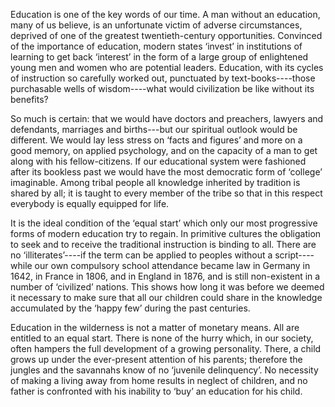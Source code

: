 Education is one of the key words of our time. A man without an education, many of us believe, is an unfortunate victim of adverse circumstances, deprived of one of the greatest twentieth-century opportunities. Convinced of the importance of education, modern states ‘invest’ in institutions of learning to get back ‘interest’ in the form of a large group of enlightened young men and women who are potential leaders. Education, with its cycles of instruction so carefully worked out, punctuated by text-books----those purchasable wells of wisdom----what would civilization be like without its benefits?

So much is certain: that we would have doctors and preachers, lawyers and defendants, marriages and births---but our spiritual outlook would be different. We would lay less stress on ‘facts and figures’ and more on a good memory, on applied psychology, and on the capacity of a man to get along with his fellow-citizens. If our educational system were fashioned after its bookless past we would have the most democratic form of ‘college’ imaginable. Among tribal people all knowledge inherited by tradition is shared by all; it is taught to every member of the tribe so that in this respect everybody is equally equipped for life.

It is the ideal condition of the ‘equal start’ which only our most progressive forms of modern education try to regain. In primitive cultures the obligation to seek and to receive the traditional instruction is binding to all. There are no ‘illiterates’----if the term can be applied to peoples without a script----while our own compulsory school attendance became law in Germany in 1642, in France in 1806, and in England in 1876, and is still non-existent in a number of ‘civilized’ nations. This shows how long it was before we deemed it necessary to make sure that all our children could share in the knowledge accumulated by the ‘happy few’ during the past centuries.

Education in the wilderness is not a matter of monetary means. All are entitled to an equal start. There is none of the hurry which, in our society, often hampers the full development of a growing personality. There, a child grows up under the ever-present attention of his parents; therefore the jungles and the savannahs know of no ‘juvenile delinquency’. No necessity of making a living away from home results in neglect of children, and no father is confronted with his inability to ‘buy’ an education for his child.